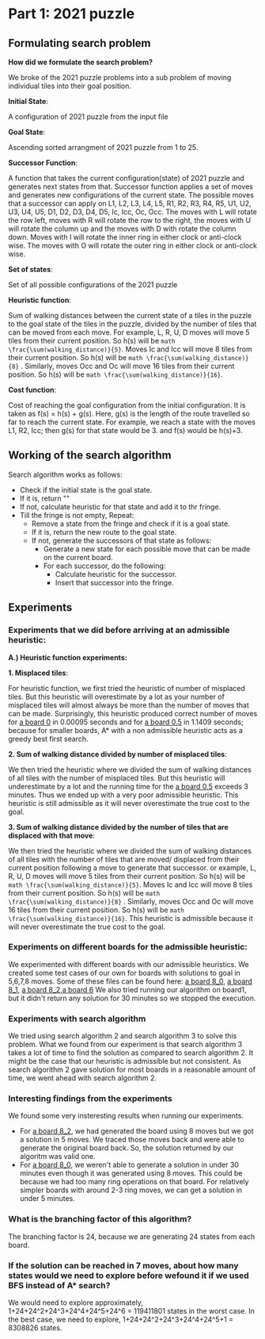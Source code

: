 # Part 1: 2021 puzzle

## Formulating search problem

**How did we formulate the search problem?**

We broke of the 2021 puzzle problems into a sub problem of moving individual tiles into their goal position.

**Initial State**: 

A configuration of 2021 puzzle from the input file

**Goal State**: 

Ascending sorted arrangment of 2021 puzzle from 1 to 25.

**Successor Function**:

 A function that takes the current configuration(state) of 2021 puzzle and generates next states from that. Successor function applies a set of moves and generates new configurations of the current state. The possible moves that a successor can apply on L1, L2, L3, L4, L5, R1, R2, R3, R4, R5, U1, U2, U3, U4, U5, D1, D2, D3, D4, D5, Ic, Icc, Oc, Occ.  The moves with L will rotate the row left, moves with R will rotate the row to the right, the moves with U will rotate the column up and the moves with D with rotate the column down. Moves with I will rotate the inner ring in either clock or anti-clock wise. The moves with O will rotate the outer ring in either clock or anti-clock wise. 

**Set of states**: 

Set of all possible configurations of the 2021 puzzle

**Heuristic function**: 

Sum of walking distances between the current state of a tiles in the puzzle to the goal state of the tiles in the puzzle, divided by the number of tiles that can be moved from each move. For example, L, R, U, D moves will move 5 tiles from their current position. So h(s) will be ```math \frac{\sum(walking_distance)}{5}```. Moves Ic and Icc will move 8 tiles from their current position. So h(s) will be  ```math \frac{\sum(walking_distance)}{8}``` . Similarly, moves Occ and Oc will move 16 tiles from their current position. So h(s) will be  ```math \frac{\sum(walking_distance)}{16}```. 

**Cost function**: 

Cost of reaching the goal configuration from the initial configuration. It is taken as f(s) = h(s) + g(s). Here, g(s) is the length of the route travelled so far to reach the current state. For example, we reach a state with the moves L1, R2, Icc; then g(s) for that state would be 3. and f(s) would be h(s)+3.

## Working of the search algorithm
Search algorithm works as follows:
- Check if the initial state is the goal state.
- If it is, return "" 
- If not, calculate heuristic for that state and add it to thr fringe.
- Till the fringe is not empty, Repeat:
    - Remove a state from the fringe and check if it is a goal state.
    - If it is, return the new route to the goal state.
    - If not, generate the successors of that state as follows:
        - Generate a new state for each possible move that can be made on the current board. 
        - For each successor, do the following: 
            - Calculate heuristic for the successor.
            - Insert that successor into the fringe.


## Experiments 

### Experiments that we did before arriving at an admissible heuristic:

**A.) Heuristic function experiments:**

**1. Misplaced tiles**: 

For heuristic function, we first tried the heuristic of number of misplaced tiles. But this heuristic will overestimate by a lot as your number of misplaced tiles will almost always be more than the number of moves that can be made. Surprisingly, this heuristic produced correct number of moves for [a board 0](board0.txt) in 0.00095 seconds and for [a board 0.5](board0.5.txt) in 1.1409 seconds; because for smaller boards, A* with a non admissible heuristic acts as a greedy best first search. 

**2. Sum of walking distance divided by number of misplaced tiles**: 

We then tried the heuristic where we divided the sum of walking distances of all tiles with the number of misplaced tiles. But this heuristic will underestimate  by a lot and the running time for the [a board 0.5](board0.5.txt) exceeds 3 minutes. Thus we ended up with a very poor admissible heuristic. This heuristic is still admissible as it will never overestimate the true cost to the goal.

**3. Sum of walking distance divided by the number of tiles that are displaced with that move**:

We then tried the heuristic where we divided the sum  of walking distances of all tiles with the number of tiles that are moved/ displaced from their current position following a move to generate that successor. or example, L, R, U, D moves will move 5 tiles from their current position. So h(s) will be ```math \frac{\sum(walking_distance)}{5}```. Moves Ic and Icc will move 8 tiles from their current position. So h(s) will be  ```math \frac{\sum(walking_distance)}{8}``` . Similarly, moves Occ and Oc will move 16 tiles from their current position. So h(s) will be  ```math \frac{\sum(walking_distance)}{16}```.  This heuristic is admissible because it will never overestimate the true cost to the goal. 



### Experiments on different boards for the admissible heuristic:

We experimented with different boards with our admissible heuristics. We created some test cases of our own for boards with solutions to goal in 5,6,7,8 moves. Some of these files can be found here: [a board 8_0](board13.txt), [a board 8_1](board81.txt), [a board 8_2](board82.txt),[a board 6](board4.txt)
We also tried running our algorithm on board1, but it didn't return any solution for 30 minutes so we stopped the execution.

### Experiments with search algorithm

We tried using search algorithm 2 and search algorithm 3 to solve this problem. What we found from our experiment is that search algorithm 3 takes a lot of time to find the solution as compared to search algorithm 2. It might be the case that our heuristic is admissible but not consistent. As search algorithm 2 gave solution for most boards in a reasonable amount of time, we went ahead with search algorithm 2.

### Interesting findings from the experiments

We found some very insteresting results when running our experiments. 
- For [a board 8_2](board82.txt), we had generated the board using 8 moves but we got a solution in 5 moves. We traced those moves back and were able to generate the original board back. So, the solution returned by our algoritm was valid one.
- For [a board 8_0](board13.txt), we weren't able to generate a solution in under 30 minutes even though it was generated using 8 moves. This could be because we had too many ring operations on that board. For relatively simpler boards with around 2-3 ring moves, we can get a solution in under 5 minutes.

### What is the branching factor of this algorithm?
The branching factor is 24, because we are generating 24 states from each board. 

### If the solution can be reached in 7 moves,  about  how  many  states  would  we  need  to  explore  before  wefound it if we used BFS instead of A* search?

We would need to explore approximately, 1+24+24^2+24^3+24^4+24^5+24^6 = 119411801 states in the worst case. In the best case, we need to explore, 1+24+24^2+24^3+24^4+24^5+1 = 8308826 states.